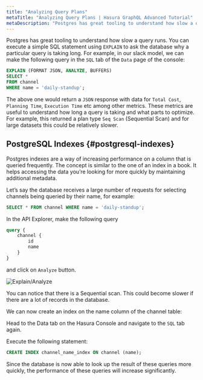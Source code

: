 ```yaml
---
title: "Analyzing Query Plans"
metaTitle: "Analyzing Query Plans | Hasura GraphQL Advanced Tutorial"
metaDescription: "Postgres has great tooling to understand how slow a query runs. You can execute a simple SQL statement using `EXPLAIN` to ask the database why a particular query is taking long."
---
```


Postgres has great tooling to understand how slow a query runs. You can execute a simple SQL statement using `EXPLAIN` to ask the database why a particular query is taking long. For example, in our slack model, we can make the following query in the `SQL` tab of the `Data` page of the console:

```sql
EXPLAIN (FORMAT JSON, ANALYZE, BUFFERS)
SELECT *
FROM channel
WHERE name = 'daily-standup';
```

The above one would return a `JSON` response with data for `Total Cost`, `Planning Time`, `Execution Time` etc among other metrics. These metrics are useful to understand how long a query is taking and what parts to optimize. For example, this returned a plan type `Seq Scan` (Sequential Scan) and for large datasets this could be relatively slower.

## PostgreSQL Indexes {#postgresql-indexes}

Postgres indexes are a way of increasing performance on a column that is queried frequently. The concept is similar to the one of an index in a book. It helps accessing the data you’re looking for more quickly by maintaining additional metadata.

Let’s say the database receives a large number of requests for selecting channels being queried by their name, for example:

```sql
SELECT * FROM channel WHERE name = 'daily-standup';
```

In the API Explorer, make the following query

```graphql
query {
    channel {
        id
        name
    }
}
```

and click on `Analyze` button.

![Explain/Analyze](https://graphql-engine-cdn.hasura.io/learn-hasura/assets/graphql-hasura-advanced/explain-analyze.png)

You can notice that there is a Sequential scan. This could become slower if there are a lot of records in the database.

We can now create an index on the name column of the channel table:

Head to the Data tab on the Hasura Console and navigate to the `SQL` tab again.

Execute the following statement:

```sql
CREATE INDEX channel_name_index ON channel (name);
```

Since the database is now able to look up the result of these queries more quickly, the performance of these queries will increase significantly.
